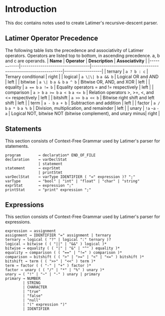 # Introduction
This doc contains notes used to create Latimer's recursive-descent parser.

## Latimer Operator Precedence
The following table lists the precedence and associativity of Latimer operators. Operators are listed top to bottom, in ascending precedence. a, b and c are operands.
| **Name**   | **Operator**                      | **Description**                                               | **Associativity** |
|------------|-----------------------------------|---------------------------------------------------------------|-------------------|
| ternary    | `a ? b : c`                       | Ternary conditional                                           | right             |
| logical    | `a \|\| b` `a && b`               | Logical OR and AND                                            | left              |
| bitwise    | `a \| b` `a & b` `a ^ b`          | Bitwise OR, AND, and XOR                                      | left              |
| equality   | `a == b` `a != b`                 | Equality operators = and != respectively                      | left              |
| comparison | `a > b` `a >= b` `a < b` `a <= b` | Relation operators >, >=, <, and <= respectively              | left              |
| bitshift   | `a >> b` `a << b`                 | Bitwise right shift and left shift                            | left              |
| term       | `a - b` `a + b`                   | Subtraction and addition                                      | left              |
| factor     | `a / b` `a * b` `a % b`           | Division, multiplication, and remainder                       | left              |
| unary      | `!a` `~a` `-a`                    | Logical NOT, bitwise NOT (bitwise complement), and unary minus| right             |

## Statements
This section consists of Context-Free Grammar used by Latimer's parser for statements.
```
program        → declaration* END_OF_FILE
declaration    → varDeclStat
               | statement
statement      → exprStmt
               | printStmt
varDeclStat    → varType IDENTIFIER ( "=" expression )? ";"
varType        → "bool" | "int" | "float" | "char" | "string"
exprStat       → expression ";"
printStat      → "print" expression ";"
```

## Expressions
This section consists of Context-Free Grammar used by Latimer's parser for expressions.

```
expression → assignment
assignment → IDENTIFIER "=" assignment | ternary
ternary → logical ( "?" | logical ":" ternary )?
logical → bitwise ( ( "||" | "&&" ) logical )*
bitwise → equality ( ( "|" | "&" | "^" ) equality )*
equality → comparison ( ( "==" | "!=" ) comparison )*
comparison → bitshift ( ( ">" | ">=" | "<" | "<=" ) bitshift )*
bitshift → term ( ( ">>" | "<<" ) term )*
term → factor ( ( "-" | "+" ) factor )*
factor → unary ( ( "/" | "*" | "%" ) unary )*
unary → ( "!" | "~" | "-" ) unary | primary
primary → NUMBER
        | STRING
        | CHARACTER
        | "true"
        | "false"
        | "null"
        | "(" expression ")"
        | IDENTIFIER
```
